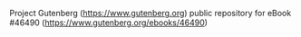 Project Gutenberg (https://www.gutenberg.org) public repository for eBook #46490 (https://www.gutenberg.org/ebooks/46490)

